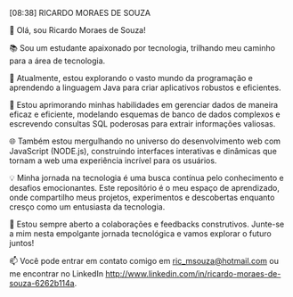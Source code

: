 [08:38] RICARDO MORAES DE SOUZA

👋 Olá, sou Ricardo Moraes de Souza!

 

📚 Sou um estudante apaixonado por tecnologia, trilhando meu caminho para a área de tecnologia. 



🚀 Atualmente, estou explorando o vasto mundo da programação e aprendendo a linguagem Java para criar aplicativos robustos e eficientes.

 

💾 Estou aprimorando minhas habilidades em gerenciar dados de maneira eficaz e eficiente, modelando esquemas de banco de dados complexos e escrevendo consultas SQL poderosas para extrair informações valiosas.

 

🌐 Também estou mergulhando no universo do desenvolvimento web com JavaScript (NODE.js), construindo interfaces interativas e dinâmicas que tornam a web uma experiência incrível para os usuários.

 

💡 Minha jornada na tecnologia é uma busca contínua pelo conhecimento e desafios emocionantes. Este repositório é o meu espaço de aprendizado, onde compartilho meus projetos, experimentos e descobertas enquanto cresço como um entusiasta da tecnologia.

 

🤝 Estou sempre aberto a colaborações e feedbacks construtivos. Junte-se a mim nesta empolgante jornada tecnológica e vamos explorar o futuro juntos!

 

📫 Você pode entrar em contato comigo em ric_msouza@hotmail.com ou me encontrar no LinkedIn http://www.linkedin.com/in/ricardo-moraes-de-souza-6262b114a.
